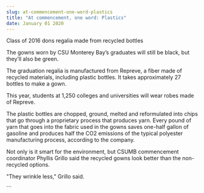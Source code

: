 ```yaml
---
slug: at-commencement-one-word-plastics
title: "At commencement, one word: Plastics"
date: January 01 2020
---
```


 
<p>Class of 2016 dons regalia made from recycled bottles</p>
<p>
  The gowns worn by CSU Monterey Bay’s graduates will still be black, but
  they’ll also be green.
</p>
<p>
  The graduation regalia is manufactured from Repreve, a fiber made of recycled
  materials, including plastic bottles. It takes approximately 27 bottles to
  make a gown.
</p>
<p>
  This year, students at 1,250 colleges and universities will wear robes made of
  Repreve.
</p>
<p>
  The plastic bottles are chopped, ground, melted and reformulated into chips
  that go through a proprietary process that produces yarn. Every pound of yarn
  that goes into the fabric used in the gowns saves one&#45;half gallon of
  gasoline and produces half the CO2 emissions of the typical polyester
  manufacturing process, according to the company.
</p>
<p>
  Not only is it smart for the environment, but CSUMB commencement coordinator
  Phyllis Grillo said the recycled gowns look better than the non&#45;recycled
  options.
</p>
<p>"They wrinkle less," Grillo said.</p>
```
